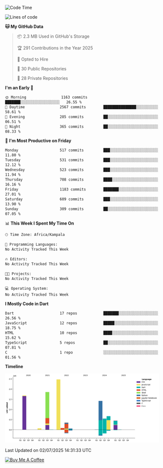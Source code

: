 <!--START_SECTION:waka-->
![Code Time](http://img.shields.io/badge/Code%20Time-949%20hrs%209%20mins-blue)

![Lines of code](https://img.shields.io/badge/From%20Hello%20World%20I%27ve%20Written-9.7%20million%20lines%20of%20code-blue)

**🐱 My GitHub Data** 

> 📦 2.3 MB Used in GitHub's Storage 
 > 
> 🏆 291 Contributions in the Year 2025
 > 
> 💼 Opted to Hire
 > 
> 📜 30 Public Repositories 
 > 
> 🔑 28 Private Repositories 
 > 
**I'm an Early 🐤** 

```text
🌞 Morning                1163 commits        ███████░░░░░░░░░░░░░░░░░░   26.55 % 
🌆 Daytime                2567 commits        ███████████████░░░░░░░░░░   58.61 % 
🌃 Evening                285 commits         ██░░░░░░░░░░░░░░░░░░░░░░░   06.51 % 
🌙 Night                  365 commits         ██░░░░░░░░░░░░░░░░░░░░░░░   08.33 % 
```
📅 **I'm Most Productive on Friday** 

```text
Monday                   517 commits         ███░░░░░░░░░░░░░░░░░░░░░░   11.80 % 
Tuesday                  531 commits         ███░░░░░░░░░░░░░░░░░░░░░░   12.12 % 
Wednesday                523 commits         ███░░░░░░░░░░░░░░░░░░░░░░   11.94 % 
Thursday                 708 commits         ████░░░░░░░░░░░░░░░░░░░░░   16.16 % 
Friday                   1183 commits        ███████░░░░░░░░░░░░░░░░░░   27.01 % 
Saturday                 609 commits         ███░░░░░░░░░░░░░░░░░░░░░░   13.90 % 
Sunday                   309 commits         ██░░░░░░░░░░░░░░░░░░░░░░░   07.05 % 
```


📊 **This Week I Spent My Time On** 

```text
🕑︎ Time Zone: Africa/Kampala

💬 Programming Languages: 
No Activity Tracked This Week

🔥 Editors: 
No Activity Tracked This Week

🐱‍💻 Projects: 
No Activity Tracked This Week

💻 Operating System: 
No Activity Tracked This Week
```

**I Mostly Code in Dart** 

```text
Dart                     17 repos            ███████░░░░░░░░░░░░░░░░░░   26.56 % 
JavaScript               12 repos            █████░░░░░░░░░░░░░░░░░░░░   18.75 % 
HTML                     10 repos            ████░░░░░░░░░░░░░░░░░░░░░   15.62 % 
TypeScript               5 repos             ██░░░░░░░░░░░░░░░░░░░░░░░   07.81 % 
C                        1 repo              ░░░░░░░░░░░░░░░░░░░░░░░░░   01.56 % 
```



**Timeline**

![Lines of Code chart](https://raw.githubusercontent.com/drexhacker/drexhacker/main/assets/bar_graph.png)


 Last Updated on 02/07/2025 14:31:33 UTC
<!--END_SECTION:waka-->

<a href="https://www.buymeacoffee.com/drexsoftorg" target="_blank"><img src="https://www.buymeacoffee.com/assets/img/custom_images/orange_img.png" alt="Buy Me A Coffee" style="height: 41px !important;width: 174px !important;box-shadow: 0px 3px 2px 0px rgba(190, 190, 190, 0.5) !important;-webkit-box-shadow: 0px 3px 2px 0px rgba(190, 190, 190, 0.5) !important;" ></a>


<!---
drexhacker/drexhacker is a ✨ special ✨ repository because its `README.md` (this file) appears on your GitHub profile.
You can click the Preview link to take a look at your changes.
--->
